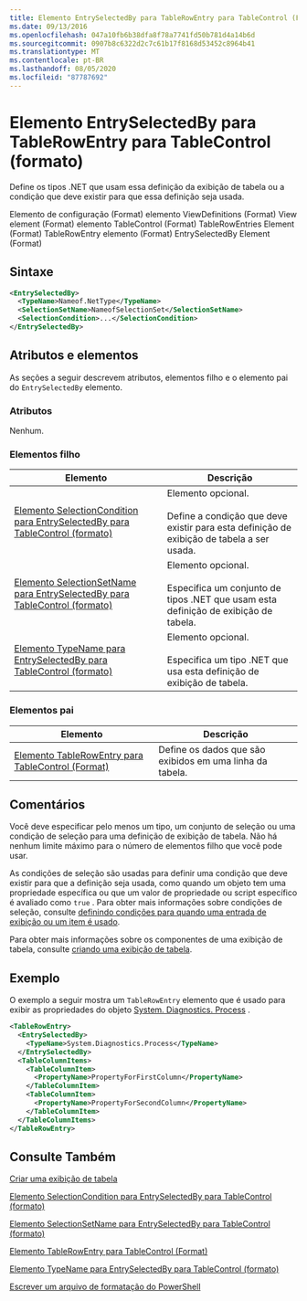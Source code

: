 ```yaml
---
title: Elemento EntrySelectedBy para TableRowEntry para TableControl (Format) | Microsoft Docs
ms.date: 09/13/2016
ms.openlocfilehash: 047a10fb6b38dfa8f78a7741fd50b781d4a14b6d
ms.sourcegitcommit: 0907b8c6322d2c7c61b17f8168d53452c8964b41
ms.translationtype: MT
ms.contentlocale: pt-BR
ms.lasthandoff: 08/05/2020
ms.locfileid: "87787692"
---
```

# <a name="entryselectedby-element-for-tablerowentry--for-tablecontrol-format"></a>Elemento EntrySelectedBy para TableRowEntry para TableControl (formato)

Define os tipos .NET que usam essa definição da exibição de tabela ou a condição que deve existir para que essa definição seja usada.

Elemento de configuração (Format) elemento ViewDefinitions (Format) View element (Format) elemento TableControl (Format) TableRowEntries Element (Format) TableRowEntry elemento (Format) EntrySelectedBy Element (Format)

## <a name="syntax"></a>Sintaxe

```xml
<EntrySelectedBy>
  <TypeName>Nameof.NetType</TypeName>
  <SelectionSetName>NameofSelectionSet</SelectionSetName>
  <SelectionCondition>...</SelectionCondition>
</EntrySelectedBy>
```

## <a name="attributes-and-elements"></a>Atributos e elementos

As seções a seguir descrevem atributos, elementos filho e o elemento pai do `EntrySelectedBy` elemento.

### <a name="attributes"></a>Atributos

Nenhum.

### <a name="child-elements"></a>Elementos filho

|Elemento|Descrição|
|-------------|-----------------|
|[Elemento SelectionCondition para EntrySelectedBy para TableControl (formato)](./selectioncondition-element-for-entryselectedby-for-tablecontrol-format.md)|Elemento opcional.<br /><br /> Define a condição que deve existir para esta definição de exibição de tabela a ser usada.|
|[Elemento SelectionSetName para EntrySelectedBy para TableControl (formato)](./selectionsetname-element-for-entryselectedby-for-tablecontrol-format.md)|Elemento opcional.<br /><br /> Especifica um conjunto de tipos .NET que usam esta definição de exibição de tabela.|
|[Elemento TypeName para EntrySelectedBy para TableControl (formato)](./typename-element-for-entryselectedby-for-tablecontrol-format.md)|Elemento opcional.<br /><br /> Especifica um tipo .NET que usa esta definição de exibição de tabela.|

### <a name="parent-elements"></a>Elementos pai

|Elemento|Descrição|
|-------------|-----------------|
|[Elemento TableRowEntry para TableControl (Format)](./tablerowentry-element-for-tablerowentries-for-tablecontrol-format.md)|Define os dados que são exibidos em uma linha da tabela.|

## <a name="remarks"></a>Comentários

Você deve especificar pelo menos um tipo, um conjunto de seleção ou uma condição de seleção para uma definição de exibição de tabela. Não há nenhum limite máximo para o número de elementos filho que você pode usar.

As condições de seleção são usadas para definir uma condição que deve existir para que a definição seja usada, como quando um objeto tem uma propriedade específica ou que um valor de propriedade ou script específico é avaliado como `true` . Para obter mais informações sobre condições de seleção, consulte [definindo condições para quando uma entrada de exibição ou um item é usado](./defining-conditions-for-displaying-data.md).

Para obter mais informações sobre os componentes de uma exibição de tabela, consulte [criando uma exibição de tabela](./creating-a-table-view.md).

## <a name="example"></a>Exemplo

O exemplo a seguir mostra um `TableRowEntry` elemento que é usado para exibir as propriedades do objeto [System. Diagnostics. Process](/dotnet/api/System.Diagnostics.Process) .

```xml
<TableRowEntry>
  <EntrySelectedBy>
    <TypeName>System.Diagnostics.Process</TypeName>
  </EntrySelectedBy>
  <TableColumnItems>
    <TableColumnItem>
      <PropertyName>PropertyForFirstColumn</PropertyName>
    </TableColumnItem>
    <TableColumnItem>
      <PropertyName>PropertyForSecondColumn</PropertyName>
    </TableColumnItem>
  </TableColumnItems>
</TableRowEntry>
```

## <a name="see-also"></a>Consulte Também

[Criar uma exibição de tabela](./creating-a-table-view.md)

[Elemento SelectionCondition para EntrySelectedBy para TableControl (formato)](./selectioncondition-element-for-entryselectedby-for-tablecontrol-format.md)

[Elemento SelectionSetName para EntrySelectedBy para TableControl (formato)](./selectionsetname-element-for-entryselectedby-for-tablecontrol-format.md)

[Elemento TableRowEntry para TableControl (Format)](./tablerowentry-element-for-tablerowentries-for-tablecontrol-format.md)

[Elemento TypeName para EntrySelectedBy para TableControl (formato)](./typename-element-for-entryselectedby-for-tablecontrol-format.md)

[Escrever um arquivo de formatação do PowerShell](./writing-a-powershell-formatting-file.md)
